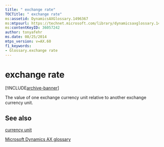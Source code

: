 ```yaml
---
title: " exchange rate"
TOCTitle: " exchange rate"
ms:assetid: DynamicsAXGlossary.1496367
ms:mtpsurl: https://technet.microsoft.com/library/dynamicsaxglossary.1496367(v=AX.60)
ms:contentKeyID: 36057242
author: tonyafehr
ms.date: 08/25/2014
mtps_version: v=AX.60
f1_keywords:
- Glossary.exchange rate
---
```


# exchange rate


[!INCLUDE[archive-banner](includes/archive-banner.md)]

The value of one exchange currency unit relative to another exchange currency unit.

## See also

[currency unit](currency-unit.md)

[Microsoft Dynamics AX glossary](glossary/microsoft-dynamics-ax-glossary.md)

  


